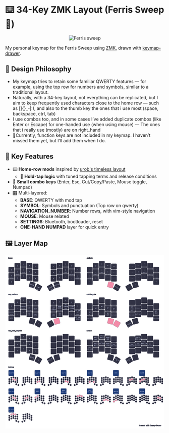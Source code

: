 # ⌨️ 34-Key ZMK Layout (Ferris Sweep 🦀)

<p align="center">
<img width="600" height="600" alt="Ferris sweep" src="https://github.com/user-attachments/assets/1be1e12a-c086-413c-a513-dd6dac9d81e6" />
</p>

My personal keymap for the Ferris Sweep using [ZMK](https://zmk.dev/), drawn with [keymap-drawer](https://github.com/caksoylar/keymap-drawer).

## 🧠 Design Philosophy

- My keymap tries to retain some familiar QWERTY features — for example, using the top row for numbers and symbols, similar to a traditional layout.
- Naturally, with a 34-key layout, not everything can be replicated, but I aim to keep frequently used characters close to the home row — such as []{}\_-|:),
  and also to the thumb key the ones that i use most (space, backspace, ctrl, tab)
- I use combos too, and in some cases I’ve added duplicate combos (like Enter or Escape) for one-handed use (when using mouse) — The ones that i really use (mostly) are on right_hand
- 🔴Currently, function keys are not included in my keymap. I haven’t missed them yet, but I’ll add them when I do.

## 🎯 Key Features

- ⌨️ **Home-row mods** inspired by [urob's timeless layout](https://github.com/urob/zmk-config)
  - 🧠 **Hold-tap logic** with tuned tapping terms and release conditions
- 🎨 **Small combo keys** (Enter, Esc, Cut/Copy/Paste, Mouse toggle, Numpad)
- 🎛️ Multi-layered:
  - **BASE**: QWERTY with mod tap
  - **SYMBOL**: Symbols and punctuation (Top row on qwerty)
  - **NAVIGATION_NUMBER**: Number rows, with vim-style navigation
  - **MOUSE**: Mouse related
  - **SETTINGS**: Bluetooth, bootloader, reset
  - **ONE-HAND NUMPAD** layer for quick entry

## 🖼️ Layer Map

<img src="./keymap-drawer/cradio.svg" alt="My personal keymap" width="600">
